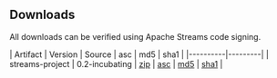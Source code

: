 ## Downloads

All downloads can be verified using Apache Streams code signing.


| Artifact | Version | Source | asc | md5 | sha1 |
|----------|---------|
| streams-project | 0.2-incubating | <a class="externalLink" href="https://dist.apache.org/repos/dist/release/incubator/streams/releases/streams-project/streams-project/streams-project-0.2-incubating-source-release.zip">zip</a> | <a class="externalLink" href="https://dist.apache.org/repos/dist/release/incubator/streams/releases/0.2-incubating/streams-project/streams-project-0.2-incubating-source-release.zip.asc">asc</a> | <a class="externalLink" href="https://dist.apache.org/repos/dist/release/incubator/streams/releases/0.2-incubating/streams-project/streams-project-0.2-incubating-source-release.zip.md5">md5</a> | <a class="externalLink" href="https://dist.apache.org/repos/dist/release/incubator/streams/releases/0.2-incubating/streams-project/streams-project-0.2-incubating-source-release.zip.sha1">sha1</a> |
